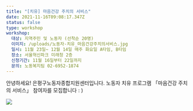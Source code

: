 ```yaml
---
title: "[치유] 마음건강 주치의 서비스"
date: 2021-11-16T09:08:17.347Z
status: false
type: workshop
workshop:
  대상: 지역주민 및 노동자 (선착순 20명)
  이미지: /uploads/노동자-치유_마음건강주치의서비스.jpg
  일시: 11월 23일~ 12월 14일 매주 화요일 A타임, B타임
  장소: 서울혁신파크 미래청 2층
  신청기간: 11월 16일부터 22일까지
  문의: 노동복지팀 02-6952-1874
---
```

안녕하세요! 은평구노동자종합지원센터입니다.
노동자 치유 프로그램 「마음건강 주치의 서비스」 참여자를 모집합니다 : )

![ ](/uploads/노동자-치유_마음건강주치의서비스.jpg " ")
